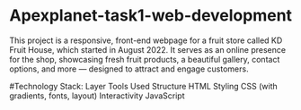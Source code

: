 # Apexplanet-task1-web-development
This project is a responsive, front-end webpage for a fruit store called KD Fruit House, which started in August 2022. It serves as an online presence for the shop, showcasing fresh fruit products, a beautiful gallery, contact options, and more — designed to attract and engage customers.

#Technology Stack:
Layer	Tools Used
Structure	HTML
Styling	CSS (with gradients, fonts, layout)
Interactivity	JavaScript
